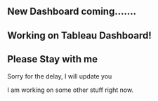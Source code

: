 ## New Dashboard coming.......

## Working on Tableau Dashboard!

## Please Stay with me

Sorry for the delay, I will update you

I am working on some other stuff right now.
